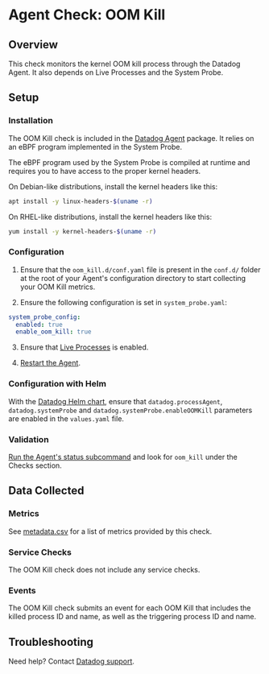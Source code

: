 # Agent Check: OOM Kill

## Overview

This check monitors the kernel OOM kill process through the Datadog Agent. It also depends on Live Processes and the System Probe.

## Setup

### Installation

The OOM Kill check is included in the [Datadog Agent][1] package. It relies on an eBPF program implemented in the System Probe.

The eBPF program used by the System Probe is compiled at runtime and requires you to have access to the proper kernel headers.

On Debian-like distributions, install the kernel headers like this:
```sh
apt install -y linux-headers-$(uname -r)
```

On RHEL-like distributions, install the kernel headers like this:
```sh
yum install -y kernel-headers-$(uname -r)
```

### Configuration

1. Ensure that the `oom_kill.d/conf.yaml` file is present in the `conf.d/` folder at the root of your Agent's configuration directory to start collecting your OOM Kill metrics.

2. Ensure the following configuration is set in `system_probe.yaml`:

```yaml
system_probe_config:
  enabled: true
  enable_oom_kill: true
```

3. Ensure that [Live Processes][2] is enabled.

4. [Restart the Agent][3].

### Configuration with Helm

With the [Datadog Helm chart][4], ensure that `datadog.processAgent`, `datadog.systemProbe` and `datadog.systemProbe.enableOOMKill` parameters are enabled in the `values.yaml` file.

### Validation

[Run the Agent's status subcommand][5] and look for `oom_kill` under the Checks section.

## Data Collected

### Metrics

See [metadata.csv][6] for a list of metrics provided by this check.

### Service Checks

The OOM Kill check does not include any service checks.

### Events

The OOM Kill check submits an event for each OOM Kill that includes the killed process ID and name, as well as the triggering process ID and name.

## Troubleshooting

Need help? Contact [Datadog support][7].

[1]: https://docs.datadoghq.com/agent/guide/
[2]: https://docs.datadoghq.com/infrastructure/process
[3]: https://docs.datadoghq.com/agent/guide/agent-commands/#start-stop-and-restart-the-agent
[4]: https://github.com/helm/charts/tree/master/stable/datadog
[5]: https://docs.datadoghq.com/agent/guide/agent-commands/#agent-status-and-information
[6]: https://github.com/DataDog/integrations-core/blob/master/oom_kill/metadata.csv
[7]: https://docs.datadoghq.com/help/
